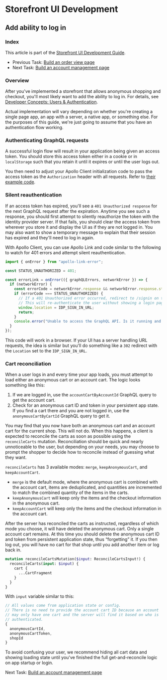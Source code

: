 #  Storefront UI Development 
## Add ability to log in

### Index
This article is part of the [Storefront UI Development Guide](./storefront-intro.md).
- Previous Task: [Build an order view page](./storefront-order-view-page.md)
- Next Task: [Build an account management page](./storefront-account-management.md)

### Overview

After you've implemented a storefront that allows anonymous shopping and checkout, you'll most likely want to add the ability to log in. For details, see [Developer Concepts: Users & Authentication](../developers-guide/concepts/users-and-authentification.md).

Actual implementation will vary depending on whether you're creating a single page app, an app with a server, a native app, or something else. For the purposes of this guide, we're just going to assume that you have an authentication flow working.

### Authenticating GraphQL requests

A successful login flow will result in your application being given an access token. You should store this access token either in a cookie or in `localStorage` such that you retain it until it expires or until the user logs out.

You then need to adjust your Apollo Client initialization code to pass the access token as the `Authorization` header with all requests. Refer to [their example code](https://www.apollographql.com/docs/react/recipes/authentication.html#Header).

### Silent reauthentication

If an access token has expired, you'll see a `401 Unauthorized response` for the next GraphQL request after the expiration. Anytime you see such a response, you should first attempt to silently reauthorize the token with the identity provider server. If that fails, you should clear the access token from wherever you store it and display the UI as if they are not logged in. You may also want to show a temporary message to explain that their session has expired and they'll need to log in again.

With Apollo Client, you can use Apollo Link and code similar to the following to watch for 401 errors and attempt silent reauthentication.

```js
import { onError } from "apollo-link-error";

const STATUS_UNAUTHORIZED = 401;

const errorLink = onError(({ graphQLErrors, networkError }) => {
  if (networkError) {
    const errorCode = networkError.response && networkError.response.status;
    if (errorCode === STATUS_UNAUTHORIZED) {
      // If a 401 Unauthorized error occurred, redirect to /signin on the IDP host.
      // This will re-authenticate the user without showing a login page and a new token is issued.
      window.location = IDP_SIGN_IN_URL;
      return;
    }
    console.error("Unable to access the GraphQL API. Is it running and accessible from the Storefront UI server?");
  }
});
```

This code will work in a browser. If your UI has a server handling URL requests, the idea is similar but you'll do something like a `302` redirect with the `Location` set to the `IDP_SIGN_IN_URL`.

### Cart reconciliation

When a user logs in and every time your app loads, you must attempt to load either an anonymous cart or an account cart. The logic looks something like this:

1. If we are logged in, use the `accountCartByAccountId` GraphQL query to get the account cart.
2. Check for an anonymous cart ID and token in your persistent app state. If you find a cart there and you are not logged in, use the `anonymousCartByCartId` GraphQL query to get it.

You may find that you now have both an anonymous cart and an account cart for the current shop. This will not do. When this happens, a client is expected to reconcile the carts as soon as possible using the `reconcileCarts` mutation. Reconciliation should be quick and nearly unnoticeable to the user, but depending on your needs, you may choose to prompt the shopper to decide how to reconcile instead of guessing what they want.

`reconcileCarts` has 3 available modes: `merge`, `keepAnonymousCart`, and `keepAccountCart`.
- `merge` is the default mode, where the anonymous cart is combined with the account cart, items are deduplicated, and quantities are incremented to match the combined quantity of the items in the carts.
- `keepAnonymousCart` will keep only the items and the checkout information in the anonymous cart.
- `keepAccountCart` will keep only the items and the checkout information in the account cart.

After the server has reconciled the carts as instructed, regardless of which mode you choose, it will have deleted the anonymous cart. Only a single account cart remains. At this time you should delete the anonymous cart ID and token from persistent application state, thus “forgetting” it. If you then log out, you will have no cart for that shop until you add another item or log back in.

```graphql
mutation reconcileCartsMutation($input: ReconcileCartsInput!) {
  reconcileCarts(input: $input) {
    cart {
      ...CartFragment
    }
  }
}
```

With `input` variable similar to this:

```js
// All values come from application state or config.
// There is no need to provide the account cart ID because an account
// may only have one cart and the server will find it based on who is
// authenticated.
{
  anonymousCartId,
  anonymousCartToken,
  shopId
}
```

To avoid confusing your user, we recommend hiding all cart data and showing loading state until you've finished the full get-and-reconcile logic on app startup or login.

Next Task: [Build an account management page](./storefront-account-management.md)

